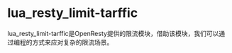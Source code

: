 # lua\_resty\_limit-tarffic

lua\_resty\_limit-tarffic是OpenResty提供的限流模块，借助该模块，我们可以通过编程的方式来应对复杂的限流场景。

